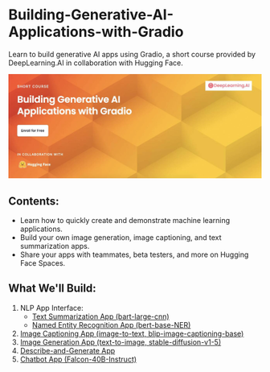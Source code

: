 # Building-Generative-AI-Applications-with-Gradio

Learn to build generative AI apps using Gradio, a short course provided by DeepLearning.AI in collaboration with Hugging Face.

![Cover Image](https://github.com/suphawadeeth/Building-Generative-AI-Applications-with-Gradio/blob/main/Images/genAIcover.jpg)

## Contents:

- Learn how to quickly create and demonstrate machine learning applications.
- Build your own image generation, image captioning, and text summarization apps.
- Share your apps with teammates, beta testers, and more on Hugging Face Spaces.

## What We'll Build:

1. NLP App Interface:
    - [Text Summarization App (bart-large-cnn)](https://github.com/suphawadeeth/Building-Generative-AI-Applications-with-Gradio/blob/main/01_NLP_summarize_text_app.ipynb)
    - [Named Entity Recognition App (bert-base-NER)](https://github.com/suphawadeeth/Building-Generative-AI-Applications-with-Gradio/blob/main/01_2_NLP_named_entity_recognition_app.ipynb)
2. [Image Captioning App (image-to-text, blip-image-captioning-base)](https://github.com/suphawadeeth/Building-Generative-AI-Applications-with-Gradio/blob/main/02_NLP_image_captioning_app.ipynb)
3. [Image Generation App (text-to-image, stable-diffusion-v1-5)](https://github.com/suphawadeeth/Building-Generative-AI-Applications-with-Gradio/blob/main/03_image_generation_app.ipynb)
4. [Describe-and-Generate App](https://github.com/suphawadeeth/Building-Generative-AI-Applications-with-Gradio/blob/main/04_describe_and_generate_app.ipynb)
5. [Chatbot App (Falcon-40B-Instruct)](https://github.com/suphawadeeth/Building-Generative-AI-Applications-with-Gradio/blob/main/05_LLM_chatbot_app.ipynb)

